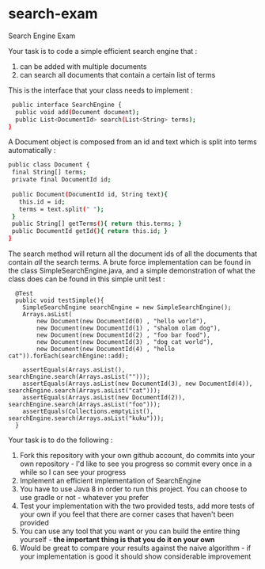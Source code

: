 # search-exam
Search Engine Exam

Your task is to code a simple efficient search engine that :
1. can be added with multiple documents
2. can search all documents that contain a certain list of terms

This is the interface that your class needs to implement :
```sh
 public interface SearchEngine {
  public void add(Document document);
  public List<DocumentId> search(List<String> terms);
}
 ```
 A Document object is composed from an id and text which is split into terms automatically :
 ```sh
 public class Document {
  final String[] terms;
  private final DocumentId id;
  
  public Document(DocumentId id, String text){
    this.id = id;
    terms = text.split(" ");
  }
  public String[] getTerms(){ return this.terms; }
  public DocumentId getId(){ return this.id; }
}
 ```
 
 The search method will return all the document ids of all the documents that contain *all* the search terms. A brute force implementation can be found in the class SimpleSearchEngine.java, and a simple demonstration of what the class does can be found in this simple unit test :
```
  @Test
  public void testSimple(){
    SimpleSearchEngine searchEngine = new SimpleSearchEngine();
    Arrays.asList(
        new Document(new DocumentId(0) , "hello world"),
        new Document(new DocumentId(1) , "shalom olam dog"),
        new Document(new DocumentId(2) , "foo bar food"),
        new Document(new DocumentId(3) , "dog cat world"),
        new Document(new DocumentId(4) , "hello cat")).forEach(searchEngine::add);

    assertEquals(Arrays.asList(), searchEngine.search(Arrays.asList("")));
    assertEquals(Arrays.asList(new DocumentId(3), new DocumentId(4)), searchEngine.search(Arrays.asList("cat")));
    assertEquals(Arrays.asList(new DocumentId(2)), searchEngine.search(Arrays.asList("foo")));
    assertEquals(Collections.emptyList(), searchEngine.search(Arrays.asList("kuku")));
  }
```
 
 Your task is to do the following :
 1. Fork this repository with your own github account, do commits into your own repository - I'd like to see you progress so commit every once in a while so I can see your progress
 2. Implement an efficient implementation of SearchEngine
 3. You have to use Java 8 in order to run this project. You can choose to use gradle or not - whatever you prefer
 4. Test your implementation with the two provided tests, add more tests of your own if you feel that there are corner cases that haven't been provided
 5. You can use any tool that you want or you can build the entire thing yourself - **the important thing is that you do it on your own**
 6. Would be great to compare your results against the naive algorithm - if your implementation is good it should show considerable improvement
